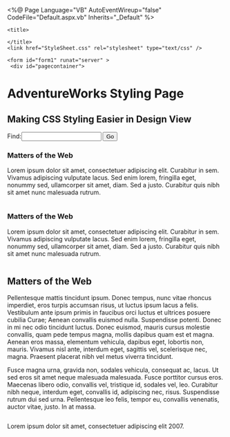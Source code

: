 <%@ Page Language="VB" AutoEventWireup="false" CodeFile="Default.aspx.vb" Inherits="_Default" %>

<!DOCTYPE html PUBLIC "-//W3C//DTD XHTML 1.0 Transitional//EN" "http://www.w3.org/TR/xhtml1/DTD/xhtml1-transitional.dtd">

<html xmlns="http://www.w3.org/1999/xhtml">
<head runat="server">


    <title>
     
    </title>
    <link href="StyleSheet.css" rel="stylesheet" type="text/css" />
</head>

<body>
 
    <form id="form1" runat="server" >
     <div id="pagecontainer">
  <div id="banner">
    <h1>AdventureWorks Styling Page</h1>
    <h2>Making CSS Styling Easier in Design View</h2>
    <div  class="style6" id="search">Find:<input id="searchbox" type="text" />
      <input id="searchbutton" type="button" value="Go" />
   </div>
</div>
<div id="leftsidebar" class="column">
  <h3>Matters of the Web</h3>
  <p> Lorem ipsum dolor sit amet, consectetuer adipiscing elit. Curabitur in sem. Vivamus adipiscing vulputate lacus. Sed enim 
lorem, fringilla eget, nonummy sed, ullamcorper sit amet, diam. Sed a justo. Curabitur quis nibh sit amet nunc malesuada 
rutrum.</p>
</div>
<div id="rightsidebar" class="column">
  <h3>Matters of the Web</h3>
   <p> Lorem ipsum dolor sit amet, consectetuer adipiscing elit. Curabitur in sem. Vivamus adipiscing vulputate lacus. Sed enim 
lorem, fringilla eget, nonummy sed, ullamcorper sit amet, diam. Sed a justo. Curabitur quis nibh sit amet nunc malesuada 
rutrum.</p>
</div>
<div id="maincontent" class="column">
  <h2>Matters of the Web</h2>
  <p> Pellentesque mattis tincidunt ipsum. Donec tempus, nunc vitae rhoncus imperdiet, eros turpis accumsan risus, ut luctus ipsum 
lacus a felis. Vestibulum ante ipsum primis in faucibus orci luctus et ultrices posuere cubilia Curae; Aenean convallis euismod 
nulla. Suspendisse potenti. Donec in mi nec odio tincidunt luctus. Donec euismod, mauris cursus molestie convallis, quam 
pede tempus magna, mollis dapibus quam est et magna. Aenean eros massa, elementum vehicula, dapibus eget, lobortis non, 
mauris. Vivamus nisl ante, interdum eget, sagittis vel, scelerisque nec, magna. Praesent placerat nibh vel metus viverra 
tincidunt.</p>
  <p>Fusce magna urna, gravida non, sodales vehicula, consequat ac, lacus. Ut sed eros sit amet neque malesuada 
malesuada. Fusce porttitor cursus eros. Maecenas libero odio, convallis vel, tristique id, sodales vel, leo. Curabitur nibh 
neque, interdum eget, convallis id, adipiscing nec, risus. Suspendisse rutrum dui sed urna. Pellentesque leo felis, tempor eu, 
convallis venenatis, auctor vitae, justo. In at massa.</p>
</div>
<div id="footer">
  <p> Lorem ipsum dolor sit amet, consectetuer adipiscing elit 2007.</p>
</div>
</div>
    </form>
</body>
</html>
